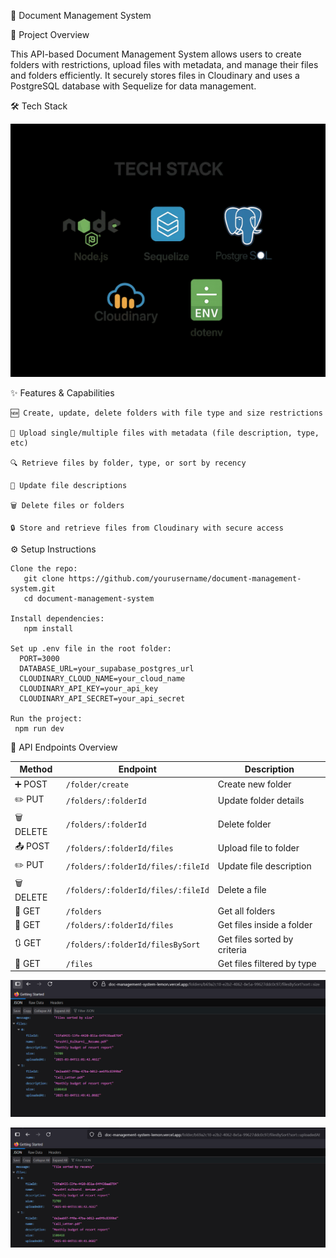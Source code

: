 📁 Document Management System

🚀 Project Overview

This API-based Document Management System allows users to create folders with restrictions, upload files with metadata, and manage their files and folders efficiently. It securely stores files in Cloudinary and uses a PostgreSQL database with Sequelize for data management.


🛠️ Tech Stack

![Tech Stack](image-1.png)

✨ Features & Capabilities

    🆕 Create, update, delete folders with file type and size restrictions

    📁 Upload single/multiple files with metadata (file description, type, etc)

    🔍 Retrieve files by folder, type, or sort by recency

    📝 Update file descriptions

    🗑️ Delete files or folders

    🔒 Store and retrieve files from Cloudinary with secure access


⚙️ Setup Instructions

    Clone the repo:
       git clone https://github.com/yourusername/document-management-system.git
       cd document-management-system

    Install dependencies:
       npm install

    Set up .env file in the root folder:
      PORT=3000
      DATABASE_URL=your_supabase_postgres_url
      CLOUDINARY_CLOUD_NAME=your_cloud_name
      CLOUDINARY_API_KEY=your_api_key
      CLOUDINARY_API_SECRET=your_api_secret

    Run the project:
     npm run dev


📝 API Endpoints Overview

| Method     | Endpoint                            | Description                  |
| ---------- | ----------------------------------  | ---------------------------- |
| ➕ POST    | `/folder/create`                   | Create new folder            |
| ✏️ PUT     | `/folders/:folderId`               | Update folder details        |
| 🗑️ DELETE  | `/folders/:folderId`               | Delete folder                |
| 📤 POST    | `/folders/:folderId/files`         | Upload file to folder        |
| ✏️ PUT     | `/folders/:folderId/files/:fileId` | Update file description      |
| 🗑️ DELETE  | `/folders/:folderId/files/:fileId` | Delete a file                |
| 📂 GET     | `/folders`                         | Get all folders              |
| 📄 GET     | `/folders/:folderId/files`         | Get files inside a folder    |
| 🔃 GET     | `/folders/:folderId/filesBySort`   | Get files sorted by criteria |
| 🔎 GET     | `/files`                           | Get files filtered by type   |

![alt text](image-4.png)

![alt text](image-5.png)